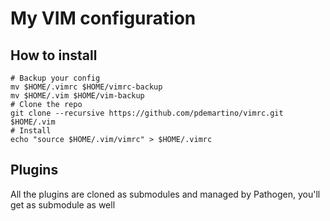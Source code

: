 # My VIM configuration

## How to install

```
# Backup your config
mv $HOME/.vimrc $HOME/vimrc-backup
mv $HOME/.vim $HOME/vim-backup
# Clone the repo
git clone --recursive https://github.com/pdemartino/vimrc.git $HOME/.vim
# Install
echo "source $HOME/.vim/vimrc" > $HOME/.vimrc
```

## Plugins
All the plugins are cloned as submodules and managed by Pathogen, you'll get as submodule as well
